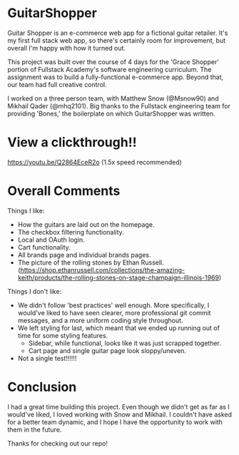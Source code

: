 # GuitarShopper

Guitar Shopper is an e-commerce web app for a fictional guitar retailer. It's my first full stack web app, so there's certainly room for improvement, but overall I'm happy with how it turned out.

This project was built over the course of 4 days for the 'Grace Shopper' portion of Fullstack Academy's software engineering curriculum. The assignment was to build a fully-functional e-commerce app. Beyond that, our team had full creative control.

I worked on a three person team, with Matthew Snow (@Msnow90) and Mikhail Qader (@mhq2101). Big thanks to the Fullstack engineering team for providing 'Bones,' the boilerplate on which GuitarShopper was written. 

# View a clickthrough!!
https://youtu.be/Q2864EceR2o (1.5x speed recommended)

# Overall Comments
Things I like:
  - How the guitars are laid out on the homepage.
  - The checkbox filtering functionality.
  - Local and OAuth login.
  - Cart functionality.
  - All brands page and individual brands pages.
  - The picture of the rolling stones by Ethan Russell. 
  (https://shop.ethanrussell.com/collections/the-amazing-keith/products/the-rolling-stones-on-stage-champaign-illinois-1969)

Things I don't like:
- We didn't follow 'best practices' well enough. More specifically, I would've liked to have seen clearer, more professional git commit messages, and a more uniform coding style throughout. 
- We left styling for last, which meant that we ended up running out of time for some styling features.
    - Sidebar, while functional, looks like it was just scrapped together.
    - Cart page and single guitar page look sloppy/uneven.
- Not a single test!!!!!!

# Conclusion
I had a great time building this project. Even though we didn't get as far as I would've liked, I loved working with Snow and Mikhail. I couldn't have asked for a better team dynamic, and I hope I have the opportunity to work with them in the future.

Thanks for checking out our repo!
